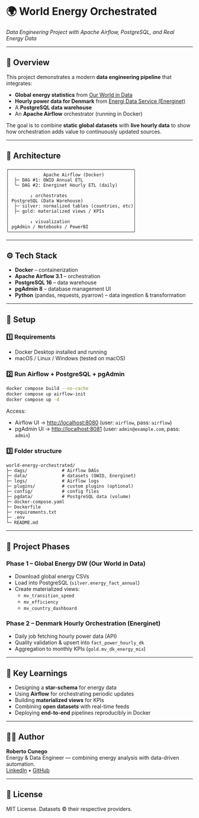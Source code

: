 # 🌍 World Energy Orchestrated  
*Data Engineering Project with Apache Airflow, PostgreSQL, and Real Energy Data*

---

## 📖 Overview
This project demonstrates a modern **data engineering pipeline** that integrates:
- **Global energy statistics** from [Our World in Data](https://ourworldindata.org/energy)
- **Hourly power data for Denmark** from [Energi Data Service (Energinet)](https://www.energidataservice.dk/)
- A **PostgreSQL data warehouse**
- An **Apache Airflow** orchestrator (running in Docker)

The goal is to combine **static global datasets** with **live hourly data** to show how orchestration adds value to continuously updated sources.

---

## 🧱 Architecture
```
┌───────────────────────────────────────────────┐
│             Apache Airflow (Docker)           │
│  ├─ DAG #1: OWID Annual ETL                   │
│  └─ DAG #2: Energinet Hourly ETL (daily)      │
│                                               │
│        ↓ orchestrates                         │
│ PostgreSQL (Data Warehouse)                   │
│  ├─ silver: normalized tables (countries, etc)│
│  ├─ gold: materialized views / KPIs           │
│                                               │
│        ↓ visualization                        │
│ pgAdmin / Notebooks / PowerBI                 │
└───────────────────────────────────────────────┘
```

---

## ⚙️ Tech Stack
- **Docker** – containerization
- **Apache Airflow 3.1** – orchestration
- **PostgreSQL 16** – data warehouse
- **pgAdmin 8** – database management UI
- **Python** (pandas, requests, pyarrow) – data ingestion & transformation

---

## 🚀 Setup

### 1️⃣ Requirements
- Docker Desktop installed and running  
- macOS / Linux / Windows (tested on macOS)

### 2️⃣ Run Airflow + PostgreSQL + pgAdmin
```bash
docker compose build --no-cache
docker compose up airflow-init
docker compose up -d
```

Access:
- Airflow UI → [http://localhost:8080](http://localhost:8080)  (user: `airflow`, pass: `airflow`)
- pgAdmin UI → [http://localhost:8081](http://localhost:8081)  (user: `admin@example.com`, pass: `admin`)

### 3️⃣ Folder structure
```
world-energy-orchestrated/
├─ dags/             # Airflow DAGs
├─ data/             # datasets (OWID, Energinet)
├─ logs/             # Airflow logs
├─ plugins/          # custom plugins (optional)
├─ config/           # config files
├─ pgdata/           # PostgreSQL data (volume)
├─ docker-compose.yaml
├─ Dockerfile
├─ requirements.txt
├─ .env
└─ README.md
```

---

## 🧩 Project Phases

### Phase 1 – Global Energy DW (Our World in Data)
- Download global energy CSVs  
- Load into PostgreSQL (`silver.energy_fact_annual`)  
- Create materialized views:
  - `mv_transition_speed`
  - `mv_efficiency`
  - `mv_country_dashboard`

### Phase 2 – Denmark Hourly Orchestration (Energinet)
- Daily job fetching hourly power data (API)  
- Quality validation & upsert into `fact_power_hourly_dk`  
- Aggregation to monthly KPIs (`gold.mv_dk_energy_mix`)

---

## 🧠 Key Learnings
- Designing a **star-schema** for energy data  
- Using **Airflow** for orchestrating periodic updates  
- Building **materialized views** for KPIs  
- Combining **open datasets** with real-time feeds  
- Deploying **end-to-end** pipelines reproducibly in Docker

---

## 🧑‍💻 Author
**Roberto Cunego**  
Energy & Data Engineer — combining energy analysis with data-driven automation.  
[LinkedIn](https://www.linkedin.com/in/roberto-cunego/) • [GitHub](https://github.com/roberto-cunego)

---

## 📄 License
MIT License. Datasets © their respective providers.
